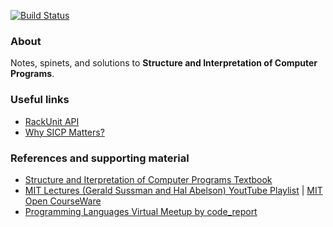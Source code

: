 [![Build Status](https://travis-ci.org/edson-a-soares/SICP.svg?branch=main)](https://travis-ci.org/edson-a-soares/SICP)

### About

Notes, spinets, and solutions to **Structure and Interpretation of Computer Programs**.

### Useful links
 - [RackUnit API](https://docs.racket-lang.org/rackunit/api.html)    
 - [Why SICP Matters?](https://people.eecs.berkeley.edu/~bh/sicp.html)

### References and supporting material

- [Structure and Iterpretation of Computer Programs Textbook](https://web.mit.edu/alexmv/6.037/sicp.pdf)
- [MIT Lectures (Gerald Sussman and Hal Abelson) YoutTube Playlist](https://www.youtube.com/playlist?list=PLE18841CABEA24090) | [MIT Open CourseWare](https://ocw.mit.edu/courses/electrical-engineering-and-computer-science/6-001-structure-and-interpretation-of-computer-programs-spring-2005/video-lectures)
- [Programming Languages Virtual Meetup by code_report](https://www.youtube.com/playlist?list=PLVFrD1dmDdvdvWFK8brOVNL7bKHpE-9w0)